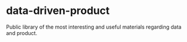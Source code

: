 # data-driven-product
Public library of the most interesting and useful materials regarding data and product. 
